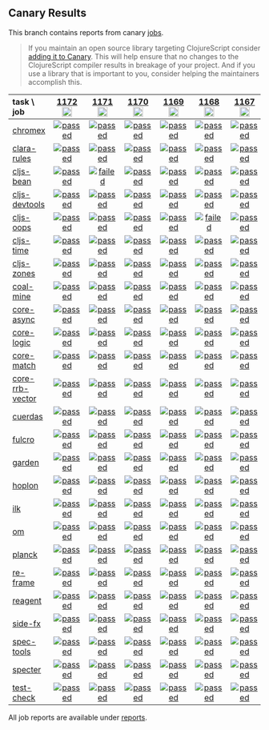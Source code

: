 ## Canary Results

This branch contains reports from canary [jobs](https://github.com/cljs-oss/canary/tree/jobs).

> If you maintain an open source library targeting ClojureScript consider [adding it to Canary](https://github.com/cljs-oss/canary/tree/master#how-to-participate). This will help ensure that no changes to the ClojureScript compiler results in breakage of your project. And if you use a library that is important to you, consider helping the maintainers accomplish this.

[//]: # (begin_overview_table)

| task \ job | <a href="reports/2019/11/14/job-001172-1.10.592-df183704" title="job #1172&#xA;&#xA;job&#xA;&#xA;requested by BinaryAge Bot (@babot) on 2019-11-14T07:00:10Z">1172<br/><img width=20 height=20 src="https://avatars0.githubusercontent.com/u/1476765?v=4&s=60"></a> | <a href="reports/2019/11/13/job-001171-1.10.592-df183704" title="job #1171&#xA;&#xA;job&#xA;&#xA;requested by BinaryAge Bot (@babot) on 2019-11-13T07:00:09Z">1171<br/><img width=20 height=20 src="https://avatars0.githubusercontent.com/u/1476765?v=4&s=60"></a> | <a href="reports/2019/11/12/job-001170-1.10.592-df183704" title="job #1170&#xA;&#xA;job&#xA;&#xA;requested by BinaryAge Bot (@babot) on 2019-11-12T07:00:08Z">1170<br/><img width=20 height=20 src="https://avatars0.githubusercontent.com/u/1476765?v=4&s=60"></a> | <a href="reports/2019/11/11/job-001169-1.10.592-df183704" title="job #1169&#xA;&#xA;job&#xA;&#xA;requested by BinaryAge Bot (@babot) on 2019-11-11T07:00:09Z">1169<br/><img width=20 height=20 src="https://avatars0.githubusercontent.com/u/1476765?v=4&s=60"></a> | <a href="reports/2019/11/11/job-001168-1.10.657-f6852dd80" title="job #1168&#xA;&#xA;job -c mfikes -r patch-tender-2019-11-10T21&#xA;&#xA;requested by Mike Fikes (@mfikes) on 2019-11-10T23:42:52Z">1168<br/><img width=20 height=20 src="https://avatars1.githubusercontent.com/u/1723464?v=4&s=60"></a> | <a href="reports/2019/11/10/job-001167-1.10.593-3471f42de" title="job #1167&#xA;&#xA;job -c mfikes -r CLJS-3185-2&#xA;&#xA;requested by Mike Fikes (@mfikes) on 2019-11-10T21:44:06Z">1167<br/><img width=20 height=20 src="https://avatars1.githubusercontent.com/u/1723464?v=4&s=60"></a> | <a href="reports/2019/11/10/job-001166-1.10.593-7a629304d" title="job #1166&#xA;&#xA;job -c mfikes -r CLJS-3185&#xA;&#xA;requested by Mike Fikes (@mfikes) on 2019-11-10T18:20:19Z">1166<br/><img width=20 height=20 src="https://avatars1.githubusercontent.com/u/1723464?v=4&s=60"></a> | <a href="reports/2019/11/10/job-001165-1.10.592-df183704" title="job #1165&#xA;&#xA;job&#xA;&#xA;requested by BinaryAge Bot (@babot) on 2019-11-10T07:00:09Z">1165<br/><img width=20 height=20 src="https://avatars0.githubusercontent.com/u/1476765?v=4&s=60"></a> | <a href="reports/2019/11/09/job-001164-1.10.593-e01369f9e" title="job #1164&#xA;&#xA;job -c mfikes -r CLJS-3077&#xA;&#xA;requested by Mike Fikes (@mfikes) on 2019-11-09T16:34:09Z">1164<br/><img width=20 height=20 src="https://avatars1.githubusercontent.com/u/1723464?v=4&s=60"></a> | <a href="reports/2019/11/09/job-001162-1.10.593-c4777abbe" title="job #1162&#xA;&#xA;job -c mfikes -r CLJS-3180&#xA;&#xA;requested by Mike Fikes (@mfikes) on 2019-11-09T15:24:24Z">1162<br/><img width=20 height=20 src="https://avatars1.githubusercontent.com/u/1723464?v=4&s=60"></a> |
| :--- | :---: | :---: | :---: | :---: | :---: | :---: | :---: | :---: | :---: | :---: |
| [chromex](https://github.com/binaryage/chromex) | <a href="reports/2019/11/14/job-001172-1.10.592-df183704#-chromex"><img title="passed" src="http://box.binaryage.com/s-passed.svg"><a> | <a href="reports/2019/11/13/job-001171-1.10.592-df183704#-chromex"><img title="passed" src="http://box.binaryage.com/s-passed.svg"><a> | <a href="reports/2019/11/12/job-001170-1.10.592-df183704#-chromex"><img title="passed" src="http://box.binaryage.com/s-passed.svg"><a> | <a href="reports/2019/11/11/job-001169-1.10.592-df183704#-chromex"><img title="passed" src="http://box.binaryage.com/s-passed.svg"><a> | <a href="reports/2019/11/11/job-001168-1.10.657-f6852dd80#-chromex"><img title="passed" src="http://box.binaryage.com/s-passed.svg"><a> | <a href="reports/2019/11/10/job-001167-1.10.593-3471f42de#-chromex"><img title="passed" src="http://box.binaryage.com/s-passed.svg"><a> | <a href="reports/2019/11/10/job-001166-1.10.593-7a629304d#-chromex"><img title="passed" src="http://box.binaryage.com/s-passed.svg"><a> | <a href="reports/2019/11/10/job-001165-1.10.592-df183704#-chromex"><img title="passed" src="http://box.binaryage.com/s-passed.svg"><a> | <a href="reports/2019/11/09/job-001164-1.10.593-e01369f9e#-chromex"><img title="passed" src="http://box.binaryage.com/s-passed.svg"><a> | <a href="reports/2019/11/09/job-001162-1.10.593-c4777abbe#-chromex"><img title="passed" src="http://box.binaryage.com/s-passed.svg"><a> |
| [clara-rules](https://github.com/cerner/clara-rules) | <a href="reports/2019/11/14/job-001172-1.10.592-df183704#-clara-rules"><img title="passed" src="http://box.binaryage.com/s-passed.svg"><a> | <a href="reports/2019/11/13/job-001171-1.10.592-df183704#-clara-rules"><img title="passed" src="http://box.binaryage.com/s-passed.svg"><a> | <a href="reports/2019/11/12/job-001170-1.10.592-df183704#-clara-rules"><img title="passed" src="http://box.binaryage.com/s-passed.svg"><a> | <a href="reports/2019/11/11/job-001169-1.10.592-df183704#-clara-rules"><img title="passed" src="http://box.binaryage.com/s-passed.svg"><a> | <a href="reports/2019/11/11/job-001168-1.10.657-f6852dd80#-clara-rules"><img title="passed" src="http://box.binaryage.com/s-passed.svg"><a> | <a href="reports/2019/11/10/job-001167-1.10.593-3471f42de#-clara-rules"><img title="passed" src="http://box.binaryage.com/s-passed.svg"><a> | <a href="reports/2019/11/10/job-001166-1.10.593-7a629304d#-clara-rules"><img title="passed" src="http://box.binaryage.com/s-passed.svg"><a> | <a href="reports/2019/11/10/job-001165-1.10.592-df183704#-clara-rules"><img title="passed" src="http://box.binaryage.com/s-passed.svg"><a> | <a href="reports/2019/11/09/job-001164-1.10.593-e01369f9e#-clara-rules"><img title="passed" src="http://box.binaryage.com/s-passed.svg"><a> | <a href="reports/2019/11/09/job-001162-1.10.593-c4777abbe#-clara-rules"><img title="passed" src="http://box.binaryage.com/s-passed.svg"><a> |
| [cljs-bean](https://github.com/mfikes/cljs-bean) | <a href="reports/2019/11/14/job-001172-1.10.592-df183704#-cljs-bean"><img title="passed" src="http://box.binaryage.com/s-passed.svg"><a> | <a href="reports/2019/11/13/job-001171-1.10.592-df183704#-cljs-bean"><img title="failed" src="http://box.binaryage.com/s-failed.svg"><a> | <a href="reports/2019/11/12/job-001170-1.10.592-df183704#-cljs-bean"><img title="passed" src="http://box.binaryage.com/s-passed.svg"><a> | <a href="reports/2019/11/11/job-001169-1.10.592-df183704#-cljs-bean"><img title="passed" src="http://box.binaryage.com/s-passed.svg"><a> | <a href="reports/2019/11/11/job-001168-1.10.657-f6852dd80#-cljs-bean"><img title="passed" src="http://box.binaryage.com/s-passed.svg"><a> | <a href="reports/2019/11/10/job-001167-1.10.593-3471f42de#-cljs-bean"><img title="passed" src="http://box.binaryage.com/s-passed.svg"><a> | <a href="reports/2019/11/10/job-001166-1.10.593-7a629304d#-cljs-bean"><img title="passed" src="http://box.binaryage.com/s-passed.svg"><a> | <a href="reports/2019/11/10/job-001165-1.10.592-df183704#-cljs-bean"><img title="passed" src="http://box.binaryage.com/s-passed.svg"><a> | <a href="reports/2019/11/09/job-001164-1.10.593-e01369f9e#-cljs-bean"><img title="passed" src="http://box.binaryage.com/s-passed.svg"><a> | <a href="reports/2019/11/09/job-001162-1.10.593-c4777abbe#-cljs-bean"><img title="passed" src="http://box.binaryage.com/s-passed.svg"><a> |
| [cljs-devtools](https://github.com/binaryage/cljs-devtools) | <a href="reports/2019/11/14/job-001172-1.10.592-df183704#-cljs-devtools"><img title="passed" src="http://box.binaryage.com/s-passed.svg"><a> | <a href="reports/2019/11/13/job-001171-1.10.592-df183704#-cljs-devtools"><img title="passed" src="http://box.binaryage.com/s-passed.svg"><a> | <a href="reports/2019/11/12/job-001170-1.10.592-df183704#-cljs-devtools"><img title="passed" src="http://box.binaryage.com/s-passed.svg"><a> | <a href="reports/2019/11/11/job-001169-1.10.592-df183704#-cljs-devtools"><img title="passed" src="http://box.binaryage.com/s-passed.svg"><a> | <a href="reports/2019/11/11/job-001168-1.10.657-f6852dd80#-cljs-devtools"><img title="passed" src="http://box.binaryage.com/s-passed.svg"><a> | <a href="reports/2019/11/10/job-001167-1.10.593-3471f42de#-cljs-devtools"><img title="passed" src="http://box.binaryage.com/s-passed.svg"><a> | <a href="reports/2019/11/10/job-001166-1.10.593-7a629304d#-cljs-devtools"><img title="passed" src="http://box.binaryage.com/s-passed.svg"><a> | <a href="reports/2019/11/10/job-001165-1.10.592-df183704#-cljs-devtools"><img title="passed" src="http://box.binaryage.com/s-passed.svg"><a> | <a href="reports/2019/11/09/job-001164-1.10.593-e01369f9e#-cljs-devtools"><img title="passed" src="http://box.binaryage.com/s-passed.svg"><a> | <a href="reports/2019/11/09/job-001162-1.10.593-c4777abbe#-cljs-devtools"><img title="passed" src="http://box.binaryage.com/s-passed.svg"><a> |
| [cljs-oops](https://github.com/binaryage/cljs-oops) | <a href="reports/2019/11/14/job-001172-1.10.592-df183704#-cljs-oops"><img title="passed" src="http://box.binaryage.com/s-passed.svg"><a> | <a href="reports/2019/11/13/job-001171-1.10.592-df183704#-cljs-oops"><img title="passed" src="http://box.binaryage.com/s-passed.svg"><a> | <a href="reports/2019/11/12/job-001170-1.10.592-df183704#-cljs-oops"><img title="passed" src="http://box.binaryage.com/s-passed.svg"><a> | <a href="reports/2019/11/11/job-001169-1.10.592-df183704#-cljs-oops"><img title="passed" src="http://box.binaryage.com/s-passed.svg"><a> | <a href="reports/2019/11/11/job-001168-1.10.657-f6852dd80#-cljs-oops"><img title="failed" src="http://box.binaryage.com/s-failed.svg"><a> | <a href="reports/2019/11/10/job-001167-1.10.593-3471f42de#-cljs-oops"><img title="passed" src="http://box.binaryage.com/s-passed.svg"><a> | <a href="reports/2019/11/10/job-001166-1.10.593-7a629304d#-cljs-oops"><img title="passed" src="http://box.binaryage.com/s-passed.svg"><a> | <a href="reports/2019/11/10/job-001165-1.10.592-df183704#-cljs-oops"><img title="passed" src="http://box.binaryage.com/s-passed.svg"><a> | <a href="reports/2019/11/09/job-001164-1.10.593-e01369f9e#-cljs-oops"><img title="passed" src="http://box.binaryage.com/s-passed.svg"><a> | <a href="reports/2019/11/09/job-001162-1.10.593-c4777abbe#-cljs-oops"><img title="passed" src="http://box.binaryage.com/s-passed.svg"><a> |
| [cljs-time](https://github.com/andrewmcveigh/cljs-time) | <a href="reports/2019/11/14/job-001172-1.10.592-df183704#-cljs-time"><img title="passed" src="http://box.binaryage.com/s-passed.svg"><a> | <a href="reports/2019/11/13/job-001171-1.10.592-df183704#-cljs-time"><img title="passed" src="http://box.binaryage.com/s-passed.svg"><a> | <a href="reports/2019/11/12/job-001170-1.10.592-df183704#-cljs-time"><img title="passed" src="http://box.binaryage.com/s-passed.svg"><a> | <a href="reports/2019/11/11/job-001169-1.10.592-df183704#-cljs-time"><img title="passed" src="http://box.binaryage.com/s-passed.svg"><a> | <a href="reports/2019/11/11/job-001168-1.10.657-f6852dd80#-cljs-time"><img title="passed" src="http://box.binaryage.com/s-passed.svg"><a> | <a href="reports/2019/11/10/job-001167-1.10.593-3471f42de#-cljs-time"><img title="passed" src="http://box.binaryage.com/s-passed.svg"><a> | <a href="reports/2019/11/10/job-001166-1.10.593-7a629304d#-cljs-time"><img title="passed" src="http://box.binaryage.com/s-passed.svg"><a> | <a href="reports/2019/11/10/job-001165-1.10.592-df183704#-cljs-time"><img title="passed" src="http://box.binaryage.com/s-passed.svg"><a> | <a href="reports/2019/11/09/job-001164-1.10.593-e01369f9e#-cljs-time"><img title="passed" src="http://box.binaryage.com/s-passed.svg"><a> | <a href="reports/2019/11/09/job-001162-1.10.593-c4777abbe#-cljs-time"><img title="passed" src="http://box.binaryage.com/s-passed.svg"><a> |
| [cljs-zones](https://github.com/binaryage/cljs-zones) | <a href="reports/2019/11/14/job-001172-1.10.592-df183704#-cljs-zones"><img title="passed" src="http://box.binaryage.com/s-passed.svg"><a> | <a href="reports/2019/11/13/job-001171-1.10.592-df183704#-cljs-zones"><img title="passed" src="http://box.binaryage.com/s-passed.svg"><a> | <a href="reports/2019/11/12/job-001170-1.10.592-df183704#-cljs-zones"><img title="passed" src="http://box.binaryage.com/s-passed.svg"><a> | <a href="reports/2019/11/11/job-001169-1.10.592-df183704#-cljs-zones"><img title="passed" src="http://box.binaryage.com/s-passed.svg"><a> | <a href="reports/2019/11/11/job-001168-1.10.657-f6852dd80#-cljs-zones"><img title="passed" src="http://box.binaryage.com/s-passed.svg"><a> | <a href="reports/2019/11/10/job-001167-1.10.593-3471f42de#-cljs-zones"><img title="passed" src="http://box.binaryage.com/s-passed.svg"><a> | <a href="reports/2019/11/10/job-001166-1.10.593-7a629304d#-cljs-zones"><img title="passed" src="http://box.binaryage.com/s-passed.svg"><a> | <a href="reports/2019/11/10/job-001165-1.10.592-df183704#-cljs-zones"><img title="passed" src="http://box.binaryage.com/s-passed.svg"><a> | <a href="reports/2019/11/09/job-001164-1.10.593-e01369f9e#-cljs-zones"><img title="passed" src="http://box.binaryage.com/s-passed.svg"><a> | <a href="reports/2019/11/09/job-001162-1.10.593-c4777abbe#-cljs-zones"><img title="passed" src="http://box.binaryage.com/s-passed.svg"><a> |
| [coal-mine](https://github.com/mfikes/coal-mine) | <a href="reports/2019/11/14/job-001172-1.10.592-df183704#-coal-mine"><img title="passed" src="http://box.binaryage.com/s-passed.svg"><a> | <a href="reports/2019/11/13/job-001171-1.10.592-df183704#-coal-mine"><img title="passed" src="http://box.binaryage.com/s-passed.svg"><a> | <a href="reports/2019/11/12/job-001170-1.10.592-df183704#-coal-mine"><img title="passed" src="http://box.binaryage.com/s-passed.svg"><a> | <a href="reports/2019/11/11/job-001169-1.10.592-df183704#-coal-mine"><img title="passed" src="http://box.binaryage.com/s-passed.svg"><a> | <a href="reports/2019/11/11/job-001168-1.10.657-f6852dd80#-coal-mine"><img title="passed" src="http://box.binaryage.com/s-passed.svg"><a> | <a href="reports/2019/11/10/job-001167-1.10.593-3471f42de#-coal-mine"><img title="passed" src="http://box.binaryage.com/s-passed.svg"><a> | <a href="reports/2019/11/10/job-001166-1.10.593-7a629304d#-coal-mine"><img title="passed" src="http://box.binaryage.com/s-passed.svg"><a> | <a href="reports/2019/11/10/job-001165-1.10.592-df183704#-coal-mine"><img title="passed" src="http://box.binaryage.com/s-passed.svg"><a> | <a href="reports/2019/11/09/job-001164-1.10.593-e01369f9e#-coal-mine"><img title="passed" src="http://box.binaryage.com/s-passed.svg"><a> | <a href="reports/2019/11/09/job-001162-1.10.593-c4777abbe#-coal-mine"><img title="passed" src="http://box.binaryage.com/s-passed.svg"><a> |
| [core-async](https://github.com/clojure/core.async) | <a href="reports/2019/11/14/job-001172-1.10.592-df183704#-core-async"><img title="passed" src="http://box.binaryage.com/s-passed.svg"><a> | <a href="reports/2019/11/13/job-001171-1.10.592-df183704#-core-async"><img title="passed" src="http://box.binaryage.com/s-passed.svg"><a> | <a href="reports/2019/11/12/job-001170-1.10.592-df183704#-core-async"><img title="passed" src="http://box.binaryage.com/s-passed.svg"><a> | <a href="reports/2019/11/11/job-001169-1.10.592-df183704#-core-async"><img title="passed" src="http://box.binaryage.com/s-passed.svg"><a> | <a href="reports/2019/11/11/job-001168-1.10.657-f6852dd80#-core-async"><img title="passed" src="http://box.binaryage.com/s-passed.svg"><a> | <a href="reports/2019/11/10/job-001167-1.10.593-3471f42de#-core-async"><img title="passed" src="http://box.binaryage.com/s-passed.svg"><a> | <a href="reports/2019/11/10/job-001166-1.10.593-7a629304d#-core-async"><img title="passed" src="http://box.binaryage.com/s-passed.svg"><a> | <a href="reports/2019/11/10/job-001165-1.10.592-df183704#-core-async"><img title="passed" src="http://box.binaryage.com/s-passed.svg"><a> | <a href="reports/2019/11/09/job-001164-1.10.593-e01369f9e#-core-async"><img title="passed" src="http://box.binaryage.com/s-passed.svg"><a> | <a href="reports/2019/11/09/job-001162-1.10.593-c4777abbe#-core-async"><img title="passed" src="http://box.binaryage.com/s-passed.svg"><a> |
| [core-logic](https://github.com/clojure/core.logic) | <a href="reports/2019/11/14/job-001172-1.10.592-df183704#-core-logic"><img title="passed" src="http://box.binaryage.com/s-passed.svg"><a> | <a href="reports/2019/11/13/job-001171-1.10.592-df183704#-core-logic"><img title="passed" src="http://box.binaryage.com/s-passed.svg"><a> | <a href="reports/2019/11/12/job-001170-1.10.592-df183704#-core-logic"><img title="passed" src="http://box.binaryage.com/s-passed.svg"><a> | <a href="reports/2019/11/11/job-001169-1.10.592-df183704#-core-logic"><img title="passed" src="http://box.binaryage.com/s-passed.svg"><a> | <a href="reports/2019/11/11/job-001168-1.10.657-f6852dd80#-core-logic"><img title="passed" src="http://box.binaryage.com/s-passed.svg"><a> | <a href="reports/2019/11/10/job-001167-1.10.593-3471f42de#-core-logic"><img title="passed" src="http://box.binaryage.com/s-passed.svg"><a> | <a href="reports/2019/11/10/job-001166-1.10.593-7a629304d#-core-logic"><img title="passed" src="http://box.binaryage.com/s-passed.svg"><a> | <a href="reports/2019/11/10/job-001165-1.10.592-df183704#-core-logic"><img title="passed" src="http://box.binaryage.com/s-passed.svg"><a> | <a href="reports/2019/11/09/job-001164-1.10.593-e01369f9e#-core-logic"><img title="passed" src="http://box.binaryage.com/s-passed.svg"><a> | <a href="reports/2019/11/09/job-001162-1.10.593-c4777abbe#-core-logic"><img title="passed" src="http://box.binaryage.com/s-passed.svg"><a> |
| [core-match](https://github.com/clojure/core.match) | <a href="reports/2019/11/14/job-001172-1.10.592-df183704#-core-match"><img title="passed" src="http://box.binaryage.com/s-passed.svg"><a> | <a href="reports/2019/11/13/job-001171-1.10.592-df183704#-core-match"><img title="passed" src="http://box.binaryage.com/s-passed.svg"><a> | <a href="reports/2019/11/12/job-001170-1.10.592-df183704#-core-match"><img title="passed" src="http://box.binaryage.com/s-passed.svg"><a> | <a href="reports/2019/11/11/job-001169-1.10.592-df183704#-core-match"><img title="passed" src="http://box.binaryage.com/s-passed.svg"><a> | <a href="reports/2019/11/11/job-001168-1.10.657-f6852dd80#-core-match"><img title="passed" src="http://box.binaryage.com/s-passed.svg"><a> | <a href="reports/2019/11/10/job-001167-1.10.593-3471f42de#-core-match"><img title="passed" src="http://box.binaryage.com/s-passed.svg"><a> | <a href="reports/2019/11/10/job-001166-1.10.593-7a629304d#-core-match"><img title="passed" src="http://box.binaryage.com/s-passed.svg"><a> | <a href="reports/2019/11/10/job-001165-1.10.592-df183704#-core-match"><img title="passed" src="http://box.binaryage.com/s-passed.svg"><a> | <a href="reports/2019/11/09/job-001164-1.10.593-e01369f9e#-core-match"><img title="passed" src="http://box.binaryage.com/s-passed.svg"><a> | <a href="reports/2019/11/09/job-001162-1.10.593-c4777abbe#-core-match"><img title="passed" src="http://box.binaryage.com/s-passed.svg"><a> |
| [core-rrb-vector](https://github.com/clojure/core.rrb-vector) | <a href="reports/2019/11/14/job-001172-1.10.592-df183704#-core-rrb-vector"><img title="passed" src="http://box.binaryage.com/s-passed.svg"><a> | <a href="reports/2019/11/13/job-001171-1.10.592-df183704#-core-rrb-vector"><img title="passed" src="http://box.binaryage.com/s-passed.svg"><a> | <a href="reports/2019/11/12/job-001170-1.10.592-df183704#-core-rrb-vector"><img title="passed" src="http://box.binaryage.com/s-passed.svg"><a> | <a href="reports/2019/11/11/job-001169-1.10.592-df183704#-core-rrb-vector"><img title="passed" src="http://box.binaryage.com/s-passed.svg"><a> | <a href="reports/2019/11/11/job-001168-1.10.657-f6852dd80#-core-rrb-vector"><img title="passed" src="http://box.binaryage.com/s-passed.svg"><a> | <a href="reports/2019/11/10/job-001167-1.10.593-3471f42de#-core-rrb-vector"><img title="passed" src="http://box.binaryage.com/s-passed.svg"><a> | <a href="reports/2019/11/10/job-001166-1.10.593-7a629304d#-core-rrb-vector"><img title="passed" src="http://box.binaryage.com/s-passed.svg"><a> | <a href="reports/2019/11/10/job-001165-1.10.592-df183704#-core-rrb-vector"><img title="passed" src="http://box.binaryage.com/s-passed.svg"><a> | <a href="reports/2019/11/09/job-001164-1.10.593-e01369f9e#-core-rrb-vector"><img title="passed" src="http://box.binaryage.com/s-passed.svg"><a> | <a href="reports/2019/11/09/job-001162-1.10.593-c4777abbe#-core-rrb-vector"><img title="passed" src="http://box.binaryage.com/s-passed.svg"><a> |
| [cuerdas](https://github.com/funcool/cuerdas) | <a href="reports/2019/11/14/job-001172-1.10.592-df183704#-cuerdas"><img title="passed" src="http://box.binaryage.com/s-passed.svg"><a> | <a href="reports/2019/11/13/job-001171-1.10.592-df183704#-cuerdas"><img title="passed" src="http://box.binaryage.com/s-passed.svg"><a> | <a href="reports/2019/11/12/job-001170-1.10.592-df183704#-cuerdas"><img title="passed" src="http://box.binaryage.com/s-passed.svg"><a> | <a href="reports/2019/11/11/job-001169-1.10.592-df183704#-cuerdas"><img title="passed" src="http://box.binaryage.com/s-passed.svg"><a> | <a href="reports/2019/11/11/job-001168-1.10.657-f6852dd80#-cuerdas"><img title="passed" src="http://box.binaryage.com/s-passed.svg"><a> | <a href="reports/2019/11/10/job-001167-1.10.593-3471f42de#-cuerdas"><img title="passed" src="http://box.binaryage.com/s-passed.svg"><a> | <a href="reports/2019/11/10/job-001166-1.10.593-7a629304d#-cuerdas"><img title="passed" src="http://box.binaryage.com/s-passed.svg"><a> | <a href="reports/2019/11/10/job-001165-1.10.592-df183704#-cuerdas"><img title="passed" src="http://box.binaryage.com/s-passed.svg"><a> | <a href="reports/2019/11/09/job-001164-1.10.593-e01369f9e#-cuerdas"><img title="passed" src="http://box.binaryage.com/s-passed.svg"><a> | <a href="reports/2019/11/09/job-001162-1.10.593-c4777abbe#-cuerdas"><img title="passed" src="http://box.binaryage.com/s-passed.svg"><a> |
| [fulcro](https://github.com/fulcrologic/fulcro) | <a href="reports/2019/11/14/job-001172-1.10.592-df183704#-fulcro"><img title="passed" src="http://box.binaryage.com/s-passed.svg"><a> | <a href="reports/2019/11/13/job-001171-1.10.592-df183704#-fulcro"><img title="passed" src="http://box.binaryage.com/s-passed.svg"><a> | <a href="reports/2019/11/12/job-001170-1.10.592-df183704#-fulcro"><img title="passed" src="http://box.binaryage.com/s-passed.svg"><a> | <a href="reports/2019/11/11/job-001169-1.10.592-df183704#-fulcro"><img title="passed" src="http://box.binaryage.com/s-passed.svg"><a> | <a href="reports/2019/11/11/job-001168-1.10.657-f6852dd80#-fulcro"><img title="passed" src="http://box.binaryage.com/s-passed.svg"><a> | <a href="reports/2019/11/10/job-001167-1.10.593-3471f42de#-fulcro"><img title="passed" src="http://box.binaryage.com/s-passed.svg"><a> | <a href="reports/2019/11/10/job-001166-1.10.593-7a629304d#-fulcro"><img title="passed" src="http://box.binaryage.com/s-passed.svg"><a> | <a href="reports/2019/11/10/job-001165-1.10.592-df183704#-fulcro"><img title="passed" src="http://box.binaryage.com/s-passed.svg"><a> | <a href="reports/2019/11/09/job-001164-1.10.593-e01369f9e#-fulcro"><img title="passed" src="http://box.binaryage.com/s-passed.svg"><a> | <a href="reports/2019/11/09/job-001162-1.10.593-c4777abbe#-fulcro"><img title="passed" src="http://box.binaryage.com/s-passed.svg"><a> |
| [garden](https://github.com/noprompt/garden) | <a href="reports/2019/11/14/job-001172-1.10.592-df183704#-garden"><img title="passed" src="http://box.binaryage.com/s-passed.svg"><a> | <a href="reports/2019/11/13/job-001171-1.10.592-df183704#-garden"><img title="passed" src="http://box.binaryage.com/s-passed.svg"><a> | <a href="reports/2019/11/12/job-001170-1.10.592-df183704#-garden"><img title="passed" src="http://box.binaryage.com/s-passed.svg"><a> | <a href="reports/2019/11/11/job-001169-1.10.592-df183704#-garden"><img title="passed" src="http://box.binaryage.com/s-passed.svg"><a> | <a href="reports/2019/11/11/job-001168-1.10.657-f6852dd80#-garden"><img title="passed" src="http://box.binaryage.com/s-passed.svg"><a> | <a href="reports/2019/11/10/job-001167-1.10.593-3471f42de#-garden"><img title="passed" src="http://box.binaryage.com/s-passed.svg"><a> | <a href="reports/2019/11/10/job-001166-1.10.593-7a629304d#-garden"><img title="passed" src="http://box.binaryage.com/s-passed.svg"><a> | <a href="reports/2019/11/10/job-001165-1.10.592-df183704#-garden"><img title="passed" src="http://box.binaryage.com/s-passed.svg"><a> | <a href="reports/2019/11/09/job-001164-1.10.593-e01369f9e#-garden"><img title="passed" src="http://box.binaryage.com/s-passed.svg"><a> | <a href="reports/2019/11/09/job-001162-1.10.593-c4777abbe#-garden"><img title="passed" src="http://box.binaryage.com/s-passed.svg"><a> |
| [hoplon](https://github.com/hoplon/hoplon) | <a href="reports/2019/11/14/job-001172-1.10.592-df183704#-hoplon"><img title="passed" src="http://box.binaryage.com/s-passed.svg"><a> | <a href="reports/2019/11/13/job-001171-1.10.592-df183704#-hoplon"><img title="passed" src="http://box.binaryage.com/s-passed.svg"><a> | <a href="reports/2019/11/12/job-001170-1.10.592-df183704#-hoplon"><img title="passed" src="http://box.binaryage.com/s-passed.svg"><a> | <a href="reports/2019/11/11/job-001169-1.10.592-df183704#-hoplon"><img title="passed" src="http://box.binaryage.com/s-passed.svg"><a> | <a href="reports/2019/11/11/job-001168-1.10.657-f6852dd80#-hoplon"><img title="passed" src="http://box.binaryage.com/s-passed.svg"><a> | <a href="reports/2019/11/10/job-001167-1.10.593-3471f42de#-hoplon"><img title="passed" src="http://box.binaryage.com/s-passed.svg"><a> | <a href="reports/2019/11/10/job-001166-1.10.593-7a629304d#-hoplon"><img title="passed" src="http://box.binaryage.com/s-passed.svg"><a> | <a href="reports/2019/11/10/job-001165-1.10.592-df183704#-hoplon"><img title="passed" src="http://box.binaryage.com/s-passed.svg"><a> | <a href="reports/2019/11/09/job-001164-1.10.593-e01369f9e#-hoplon"><img title="passed" src="http://box.binaryage.com/s-passed.svg"><a> | <a href="reports/2019/11/09/job-001162-1.10.593-c4777abbe#-hoplon"><img title="passed" src="http://box.binaryage.com/s-passed.svg"><a> |
| [ilk](https://github.com/mfikes/ilk) | <a href="reports/2019/11/14/job-001172-1.10.592-df183704#-ilk"><img title="passed" src="http://box.binaryage.com/s-passed.svg"><a> | <a href="reports/2019/11/13/job-001171-1.10.592-df183704#-ilk"><img title="passed" src="http://box.binaryage.com/s-passed.svg"><a> | <a href="reports/2019/11/12/job-001170-1.10.592-df183704#-ilk"><img title="passed" src="http://box.binaryage.com/s-passed.svg"><a> | <a href="reports/2019/11/11/job-001169-1.10.592-df183704#-ilk"><img title="passed" src="http://box.binaryage.com/s-passed.svg"><a> | <a href="reports/2019/11/11/job-001168-1.10.657-f6852dd80#-ilk"><img title="passed" src="http://box.binaryage.com/s-passed.svg"><a> | <a href="reports/2019/11/10/job-001167-1.10.593-3471f42de#-ilk"><img title="passed" src="http://box.binaryage.com/s-passed.svg"><a> | <a href="reports/2019/11/10/job-001166-1.10.593-7a629304d#-ilk"><img title="passed" src="http://box.binaryage.com/s-passed.svg"><a> | <a href="reports/2019/11/10/job-001165-1.10.592-df183704#-ilk"><img title="passed" src="http://box.binaryage.com/s-passed.svg"><a> | <a href="reports/2019/11/09/job-001164-1.10.593-e01369f9e#-ilk"><img title="passed" src="http://box.binaryage.com/s-passed.svg"><a> | <a href="reports/2019/11/09/job-001162-1.10.593-c4777abbe#-ilk"><img title="passed" src="http://box.binaryage.com/s-passed.svg"><a> |
| [om](https://github.com/omcljs/om) | <a href="reports/2019/11/14/job-001172-1.10.592-df183704#-om"><img title="passed" src="http://box.binaryage.com/s-passed.svg"><a> | <a href="reports/2019/11/13/job-001171-1.10.592-df183704#-om"><img title="passed" src="http://box.binaryage.com/s-passed.svg"><a> | <a href="reports/2019/11/12/job-001170-1.10.592-df183704#-om"><img title="passed" src="http://box.binaryage.com/s-passed.svg"><a> | <a href="reports/2019/11/11/job-001169-1.10.592-df183704#-om"><img title="passed" src="http://box.binaryage.com/s-passed.svg"><a> | <a href="reports/2019/11/11/job-001168-1.10.657-f6852dd80#-om"><img title="passed" src="http://box.binaryage.com/s-passed.svg"><a> | <a href="reports/2019/11/10/job-001167-1.10.593-3471f42de#-om"><img title="passed" src="http://box.binaryage.com/s-passed.svg"><a> | <a href="reports/2019/11/10/job-001166-1.10.593-7a629304d#-om"><img title="passed" src="http://box.binaryage.com/s-passed.svg"><a> | <a href="reports/2019/11/10/job-001165-1.10.592-df183704#-om"><img title="passed" src="http://box.binaryage.com/s-passed.svg"><a> | <a href="reports/2019/11/09/job-001164-1.10.593-e01369f9e#-om"><img title="passed" src="http://box.binaryage.com/s-passed.svg"><a> | <a href="reports/2019/11/09/job-001162-1.10.593-c4777abbe#-om"><img title="passed" src="http://box.binaryage.com/s-passed.svg"><a> |
| [planck](https://github.com/planck-repl/planck) | <a href="reports/2019/11/14/job-001172-1.10.592-df183704#-planck"><img title="passed" src="http://box.binaryage.com/s-passed.svg"><a> | <a href="reports/2019/11/13/job-001171-1.10.592-df183704#-planck"><img title="passed" src="http://box.binaryage.com/s-passed.svg"><a> | <a href="reports/2019/11/12/job-001170-1.10.592-df183704#-planck"><img title="passed" src="http://box.binaryage.com/s-passed.svg"><a> | <a href="reports/2019/11/11/job-001169-1.10.592-df183704#-planck"><img title="passed" src="http://box.binaryage.com/s-passed.svg"><a> | <a href="reports/2019/11/11/job-001168-1.10.657-f6852dd80#-planck"><img title="passed" src="http://box.binaryage.com/s-passed.svg"><a> | <a href="reports/2019/11/10/job-001167-1.10.593-3471f42de#-planck"><img title="passed" src="http://box.binaryage.com/s-passed.svg"><a> | <a href="reports/2019/11/10/job-001166-1.10.593-7a629304d#-planck"><img title="passed" src="http://box.binaryage.com/s-passed.svg"><a> | <a href="reports/2019/11/10/job-001165-1.10.592-df183704#-planck"><img title="passed" src="http://box.binaryage.com/s-passed.svg"><a> | <a href="reports/2019/11/09/job-001164-1.10.593-e01369f9e#-planck"><img title="passed" src="http://box.binaryage.com/s-passed.svg"><a> | <a href="reports/2019/11/09/job-001162-1.10.593-c4777abbe#-planck"><img title="passed" src="http://box.binaryage.com/s-passed.svg"><a> |
| [re-frame](https://github.com/Day8/re-frame) | <a href="reports/2019/11/14/job-001172-1.10.592-df183704#-re-frame"><img title="passed" src="http://box.binaryage.com/s-passed.svg"><a> | <a href="reports/2019/11/13/job-001171-1.10.592-df183704#-re-frame"><img title="passed" src="http://box.binaryage.com/s-passed.svg"><a> | <a href="reports/2019/11/12/job-001170-1.10.592-df183704#-re-frame"><img title="passed" src="http://box.binaryage.com/s-passed.svg"><a> | <a href="reports/2019/11/11/job-001169-1.10.592-df183704#-re-frame"><img title="passed" src="http://box.binaryage.com/s-passed.svg"><a> | <a href="reports/2019/11/11/job-001168-1.10.657-f6852dd80#-re-frame"><img title="passed" src="http://box.binaryage.com/s-passed.svg"><a> | <a href="reports/2019/11/10/job-001167-1.10.593-3471f42de#-re-frame"><img title="passed" src="http://box.binaryage.com/s-passed.svg"><a> | <a href="reports/2019/11/10/job-001166-1.10.593-7a629304d#-re-frame"><img title="passed" src="http://box.binaryage.com/s-passed.svg"><a> | <a href="reports/2019/11/10/job-001165-1.10.592-df183704#-re-frame"><img title="passed" src="http://box.binaryage.com/s-passed.svg"><a> | <a href="reports/2019/11/09/job-001164-1.10.593-e01369f9e#-re-frame"><img title="passed" src="http://box.binaryage.com/s-passed.svg"><a> | <a href="reports/2019/11/09/job-001162-1.10.593-c4777abbe#-re-frame"><img title="passed" src="http://box.binaryage.com/s-passed.svg"><a> |
| [reagent](https://github.com/reagent-project/reagent) | <a href="reports/2019/11/14/job-001172-1.10.592-df183704#-reagent"><img title="passed" src="http://box.binaryage.com/s-passed.svg"><a> | <a href="reports/2019/11/13/job-001171-1.10.592-df183704#-reagent"><img title="passed" src="http://box.binaryage.com/s-passed.svg"><a> | <a href="reports/2019/11/12/job-001170-1.10.592-df183704#-reagent"><img title="passed" src="http://box.binaryage.com/s-passed.svg"><a> | <a href="reports/2019/11/11/job-001169-1.10.592-df183704#-reagent"><img title="passed" src="http://box.binaryage.com/s-passed.svg"><a> | <a href="reports/2019/11/11/job-001168-1.10.657-f6852dd80#-reagent"><img title="passed" src="http://box.binaryage.com/s-passed.svg"><a> | <a href="reports/2019/11/10/job-001167-1.10.593-3471f42de#-reagent"><img title="passed" src="http://box.binaryage.com/s-passed.svg"><a> | <a href="reports/2019/11/10/job-001166-1.10.593-7a629304d#-reagent"><img title="passed" src="http://box.binaryage.com/s-passed.svg"><a> | <a href="reports/2019/11/10/job-001165-1.10.592-df183704#-reagent"><img title="passed" src="http://box.binaryage.com/s-passed.svg"><a> | <a href="reports/2019/11/09/job-001164-1.10.593-e01369f9e#-reagent"><img title="passed" src="http://box.binaryage.com/s-passed.svg"><a> | <a href="reports/2019/11/09/job-001162-1.10.593-c4777abbe#-reagent"><img title="passed" src="http://box.binaryage.com/s-passed.svg"><a> |
| [side-fx](https://github.com/cljsrn/side-fx) | <a href="reports/2019/11/14/job-001172-1.10.592-df183704#-side-fx"><img title="passed" src="http://box.binaryage.com/s-passed.svg"><a> | <a href="reports/2019/11/13/job-001171-1.10.592-df183704#-side-fx"><img title="passed" src="http://box.binaryage.com/s-passed.svg"><a> | <a href="reports/2019/11/12/job-001170-1.10.592-df183704#-side-fx"><img title="passed" src="http://box.binaryage.com/s-passed.svg"><a> | <a href="reports/2019/11/11/job-001169-1.10.592-df183704#-side-fx"><img title="passed" src="http://box.binaryage.com/s-passed.svg"><a> | <a href="reports/2019/11/11/job-001168-1.10.657-f6852dd80#-side-fx"><img title="passed" src="http://box.binaryage.com/s-passed.svg"><a> | <a href="reports/2019/11/10/job-001167-1.10.593-3471f42de#-side-fx"><img title="passed" src="http://box.binaryage.com/s-passed.svg"><a> | <a href="reports/2019/11/10/job-001166-1.10.593-7a629304d#-side-fx"><img title="passed" src="http://box.binaryage.com/s-passed.svg"><a> | <a href="reports/2019/11/10/job-001165-1.10.592-df183704#-side-fx"><img title="passed" src="http://box.binaryage.com/s-passed.svg"><a> | <a href="reports/2019/11/09/job-001164-1.10.593-e01369f9e#-side-fx"><img title="passed" src="http://box.binaryage.com/s-passed.svg"><a> | <a href="reports/2019/11/09/job-001162-1.10.593-c4777abbe#-side-fx"><img title="passed" src="http://box.binaryage.com/s-passed.svg"><a> |
| [spec-tools](https://github.com/metosin/spec-tools) | <a href="reports/2019/11/14/job-001172-1.10.592-df183704#-spec-tools"><img title="passed" src="http://box.binaryage.com/s-passed.svg"><a> | <a href="reports/2019/11/13/job-001171-1.10.592-df183704#-spec-tools"><img title="passed" src="http://box.binaryage.com/s-passed.svg"><a> | <a href="reports/2019/11/12/job-001170-1.10.592-df183704#-spec-tools"><img title="passed" src="http://box.binaryage.com/s-passed.svg"><a> | <a href="reports/2019/11/11/job-001169-1.10.592-df183704#-spec-tools"><img title="passed" src="http://box.binaryage.com/s-passed.svg"><a> | <a href="reports/2019/11/11/job-001168-1.10.657-f6852dd80#-spec-tools"><img title="passed" src="http://box.binaryage.com/s-passed.svg"><a> | <a href="reports/2019/11/10/job-001167-1.10.593-3471f42de#-spec-tools"><img title="passed" src="http://box.binaryage.com/s-passed.svg"><a> | <a href="reports/2019/11/10/job-001166-1.10.593-7a629304d#-spec-tools"><img title="passed" src="http://box.binaryage.com/s-passed.svg"><a> | <a href="reports/2019/11/10/job-001165-1.10.592-df183704#-spec-tools"><img title="passed" src="http://box.binaryage.com/s-passed.svg"><a> | <a href="reports/2019/11/09/job-001164-1.10.593-e01369f9e#-spec-tools"><img title="passed" src="http://box.binaryage.com/s-passed.svg"><a> | <a href="reports/2019/11/09/job-001162-1.10.593-c4777abbe#-spec-tools"><img title="passed" src="http://box.binaryage.com/s-passed.svg"><a> |
| [specter](https://github.com/nathanmarz/specter) | <a href="reports/2019/11/14/job-001172-1.10.592-df183704#-specter"><img title="passed" src="http://box.binaryage.com/s-passed.svg"><a> | <a href="reports/2019/11/13/job-001171-1.10.592-df183704#-specter"><img title="passed" src="http://box.binaryage.com/s-passed.svg"><a> | <a href="reports/2019/11/12/job-001170-1.10.592-df183704#-specter"><img title="passed" src="http://box.binaryage.com/s-passed.svg"><a> | <a href="reports/2019/11/11/job-001169-1.10.592-df183704#-specter"><img title="passed" src="http://box.binaryage.com/s-passed.svg"><a> | <a href="reports/2019/11/11/job-001168-1.10.657-f6852dd80#-specter"><img title="passed" src="http://box.binaryage.com/s-passed.svg"><a> | <a href="reports/2019/11/10/job-001167-1.10.593-3471f42de#-specter"><img title="passed" src="http://box.binaryage.com/s-passed.svg"><a> | <a href="reports/2019/11/10/job-001166-1.10.593-7a629304d#-specter"><img title="passed" src="http://box.binaryage.com/s-passed.svg"><a> | <a href="reports/2019/11/10/job-001165-1.10.592-df183704#-specter"><img title="passed" src="http://box.binaryage.com/s-passed.svg"><a> | <a href="reports/2019/11/09/job-001164-1.10.593-e01369f9e#-specter"><img title="passed" src="http://box.binaryage.com/s-passed.svg"><a> | <a href="reports/2019/11/09/job-001162-1.10.593-c4777abbe#-specter"><img title="passed" src="http://box.binaryage.com/s-passed.svg"><a> |
| [test-check](https://github.com/clojure/test.check) | <a href="reports/2019/11/14/job-001172-1.10.592-df183704#-test-check"><img title="passed" src="http://box.binaryage.com/s-passed.svg"><a> | <a href="reports/2019/11/13/job-001171-1.10.592-df183704#-test-check"><img title="passed" src="http://box.binaryage.com/s-passed.svg"><a> | <a href="reports/2019/11/12/job-001170-1.10.592-df183704#-test-check"><img title="passed" src="http://box.binaryage.com/s-passed.svg"><a> | <a href="reports/2019/11/11/job-001169-1.10.592-df183704#-test-check"><img title="passed" src="http://box.binaryage.com/s-passed.svg"><a> | <a href="reports/2019/11/11/job-001168-1.10.657-f6852dd80#-test-check"><img title="passed" src="http://box.binaryage.com/s-passed.svg"><a> | <a href="reports/2019/11/10/job-001167-1.10.593-3471f42de#-test-check"><img title="passed" src="http://box.binaryage.com/s-passed.svg"><a> | <a href="reports/2019/11/10/job-001166-1.10.593-7a629304d#-test-check"><img title="passed" src="http://box.binaryage.com/s-passed.svg"><a> | <a href="reports/2019/11/10/job-001165-1.10.592-df183704#-test-check"><img title="failed" src="http://box.binaryage.com/s-failed.svg"><a> | <a href="reports/2019/11/09/job-001164-1.10.593-e01369f9e#-test-check"><img title="passed" src="http://box.binaryage.com/s-passed.svg"><a> | <a href="reports/2019/11/09/job-001162-1.10.593-c4777abbe#-test-check"><img title="passed" src="http://box.binaryage.com/s-passed.svg"><a> |

[//]: # (end_overview_table)

All job reports are available under [reports](reports).

